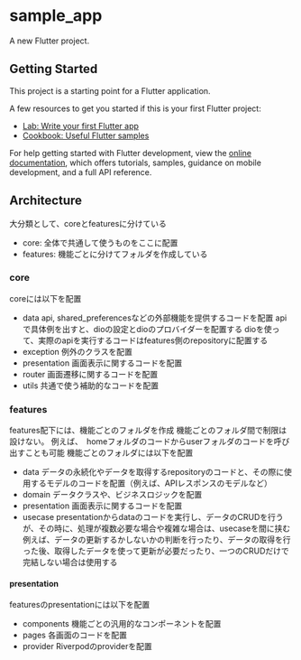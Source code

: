 # sample_app

A new Flutter project.

## Getting Started

This project is a starting point for a Flutter application.

A few resources to get you started if this is your first Flutter project:

- [Lab: Write your first Flutter app](https://docs.flutter.dev/get-started/codelab)
- [Cookbook: Useful Flutter samples](https://docs.flutter.dev/cookbook)

For help getting started with Flutter development, view the
[online documentation](https://docs.flutter.dev/), which offers tutorials,
samples, guidance on mobile development, and a full API reference.

## Architecture
大分類として、coreとfeaturesに分けている
- core: 全体で共通して使うものをここに配置
- features: 機能ごとに分けてフォルダを作成している

### core
coreには以下を配置
- data
api, shared_preferencesなどの外部機能を提供するコードを配置
apiで具体例を出すと、dioの設定とdioのプロバイダーを配置する
dioを使って、実際のapiを実行するコードはfeatures側のrepositoryに配置する
- exception
例外のクラスを配置
- presentation
画面表示に関するコードを配置
- router
画面遷移に関するコードを配置
- utils
共通で使う補助的なコードを配置

### features
features配下には、機能ごとのフォルダを作成
機能ごとのフォルダ間で制限は設けない。
例えば、　homeフォルダのコードからuserフォルダのコードを呼び出すことも可能
機能ごとのフォルダには以下を配置
- data
データの永続化やデータを取得するrepositoryのコードと、その際に使用するモデルのコードを配置（例えば、APIレスポンスのモデルなど）
- domain
データクラスや、ビジネスロジックを配置
- presentation
画面表示に関するコードを配置
- usecase
presentationからdataのコードを実行し、データのCRUDを行うが、その時に、処理が複数必要な場合や複雑な場合は、usecaseを間に挟む
例えば、データの更新するかしないかの判断を行ったり、データの取得を行った後、取得したデータを使って更新が必要だったり、一つのCRUDだけで完結しない場合は使用する

#### presentation
featuresのpresentationには以下を配置
- components
機能ごとの汎用的なコンポーネントを配置
- pages
各画面のコードを配置
- provider
Riverpodのproviderを配置





